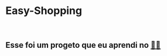 <h1>Easy-Shopping</h1>
<br>
<h2> Esse foi um progeto que eu aprendi no <a href="https://aulas.devclub.com.br/"</a>👨‍💻</h2>
<br>
<br>
<img src=""
